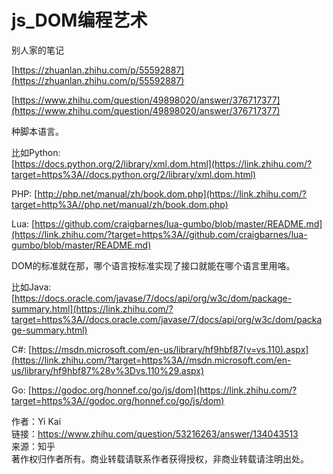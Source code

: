 # js_DOM编程艺术

别人家的笔记

[https://zhuanlan.zhihu.com/p/55592887](https://zhuanlan.zhihu.com/p/55592887)




[https://www.zhihu.com/question/49898020/answer/376717377](https://www.zhihu.com/question/49898020/answer/376717377)








种脚本语言。

比如Python:  
[https://docs.python.org/2/library/xml.dom.html](https://link.zhihu.com/?target=https%3A//docs.python.org/2/library/xml.dom.html)

PHP: [http://php.net/manual/zh/book.dom.php](https://link.zhihu.com/?target=http%3A//php.net/manual/zh/book.dom.php)

Lua: [https://github.com/craigbarnes/lua-gumbo/blob/master/README.md](https://link.zhihu.com/?target=https%3A//github.com/craigbarnes/lua-gumbo/blob/master/README.md)

DOM的标准就在那，哪个语言按标准实现了接口就能在哪个语言里用咯。

比如Java:[https://docs.oracle.com/javase/7/docs/api/org/w3c/dom/package-summary.html](https://link.zhihu.com/?target=https%3A//docs.oracle.com/javase/7/docs/api/org/w3c/dom/package-summary.html)

C#: [https://msdn.microsoft.com/en-us/library/hf9hbf87(v=vs.110).aspx](https://link.zhihu.com/?target=https%3A//msdn.microsoft.com/en-us/library/hf9hbf87%28v%3Dvs.110%29.aspx)

Go: [https://godoc.org/honnef.co/go/js/dom](https://link.zhihu.com/?target=https%3A//godoc.org/honnef.co/go/js/dom)

  
  
作者：Yi Kai  
链接：https://www.zhihu.com/question/53216263/answer/134043513  
来源：知乎  
著作权归作者所有。商业转载请联系作者获得授权，非商业转载请注明出处。





















































































